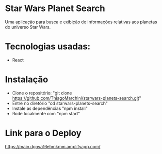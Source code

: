 # Star Wars Planet Search
Uma aplicação para busca e exibição de informações relativas aos planetas do universo Star Wars.

# Tecnologias usadas:
- React

# Instalação
- Clone o repositório: "git clone https://github.com/ThiagoMarchini/starwars-planets-search.git"
- Entre no diretório "cd starwars-planets-search"
- Instale as dependências "npm install"
- Rode localmente com "npm start"

# Link para o Deploy
https://main.dgnva16ehmkmm.amplifyapp.com/
